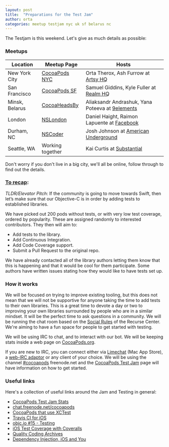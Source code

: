 ```yaml
---
layout: post
title:  "Preparations for the Test Jam"
author: orta
categories: meetup testjam nyc uk sf belarus nc
---
```


The Testjam is this weekend. Let's give as much details as possible:

### Meetups

<table>
<thead>
<tr>
<th> Location </th>
<th> Meetup Page </th>
<th> Hosts </th>
</tr>
</thead>
<tbody>
<tr>
<td> New York City </td>
<td> <a href="http://www.meetup.com/CocoaPods-NYC/events/220783694/">CocoaPods NYC</a> </td>
<td> Orta Therox, Ash Furrow at <a href="http://artsy.net">Artsy HQ</a> </td>
</tr>
<tr>
<td> San Francisco </td>
<td> <a href="http://www.meetup.com/CocoaPods-SF/events/220783749/">CocoaPods SF</a> </td>
<td> Samuel Giddins, Kyle Fuller at <a href="http://realm.io">Realm HQ</a> </td>
</tr>
<tr>
<td> Minsk, Belarus </td>
<td> <a href="https://www.facebook.com/groups/iosby/">CocoaHeadsBy</a></td>
<td> Aliaksandr Andrashuk, Yana Poteeva at <a href="http://9elements.com">9elements</a> </td>
</tr>
<tr>
<td> London </td>
<td> <a href="http://www.meetup.com/NSLondon/events/221458856/">NSLondon</a></td>
<td> Daniel Haight, Raimon Lapuente at <a href="http://facebook.com">Facebook</a> </td>
</tr>
<tr>
<td> Durham, NC </td>
<td> <a href="http://www.meetup.com/nscoderrtp/events/221366135/">NSCoder </a></td>
<td> Josh Johnson at <a href="http://americanunderground.com">American Underground</a> </td>
</tr>
<tr>
<td> Seattle, WA </td>
<td> Working together</td>
<td> Kai Curtis at <a href="http://www.substantial.com/">Substantial</a> </td>
</tr>

</tbody>
</table>

Don't worry if you don't live in a big city, we'll all be online, follow through to find out the details.

<!-- more -->

### [To recap](/Test-Jammin):

*TLDR/Elevator Pitch*: If the community is going to move towards Swift, then let’s make sure that our Objective-C is in order by adding tests to established libraries.

We have picked out 200 pods without tests, or with very low test coverage, ordered by popularity. These are assigned randomly to interested contributors. They then will aim to:

* Add tests to the library.
* Add Continuous Integration.
* Add Code Coverage support.
* Submit a Pull Request to the original repo.

We have already contacted all of the library authors letting them know that this is happening and that it would be cool for them participate. Some authors have written issues stating how they would like to have tests set up.

### How it works

We will be focused on trying to improve existing tooling, but this does not mean that we will not be supportive for anyone taking the time to add tests to their own libraries. This is a great time to devote a day or two to improving your own libraries surrounded by people who are in a similar mindset. It will be the perfect time to ask questions in a community. We will be running the chat room based on the <a href="https://www.recurse.com/manual#sub-sec-social-rules">Social Rules</a> of the Recurse Center. We're aiming to have a fun space for people to get started with testing.

We will be using IRC to chat, and to interact with our bot. We will be keeping stats inside a web page on [CocoaPods.org](https://cocoapods.org/testjam).

If you are new to IRC, you can connect either via [Limechat](https://itunes.apple.com/gb/app/limechat/id414030210?mt=12) (Mac App Store), a [web-IRC adaptor](https://webchat.freenode.net) or any client of your choice. We will be using the channel [#cocoapods](irc://chat.freenode.net/cocoapods) freenode.net and the [CocoaPods Test Jam](https://cocoapods.org/testjam) page will have information on how to get started.

### Useful links

Here's a collection of useful links around the Jam and Testing in general:

 * [CocoaPods Test Jam Stats](https://cocoapods.org/testjam)
 * [chat.freenode.net/cocoapods](irc://chat.freenode.net/cocoapods)
 * [CocoaPods that use XCTest](https://cocoapods.org/?q=uses%3Axctest*)
 * [Travis CI for iOS](http://www.objc.io/issue-6/travis-ci.html)
 * [objc.io #15 - Testing](http://www.objc.io/issue-15/)
 * [iOS Test Coverage with Coveralls](http://list.her.sh/ios-test-coverage-with-coveralls/)
 * [Quality Coding Archives](http://qualitycoding.org/archives/)
 * [Dependency Injection, iOS and You](https://www.bignerdranch.com/blog/dependency-injection-ios/)
